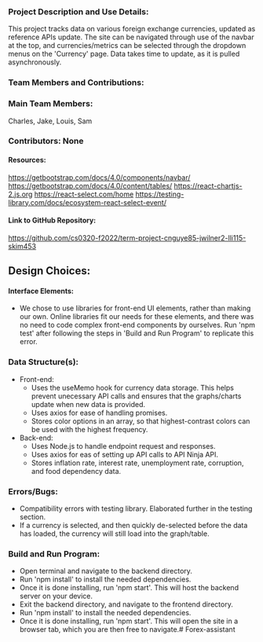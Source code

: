 ### Project Description and Use Details:
This project tracks data on various foreign exchange currencies, updated as reference APIs update. The site can be navigated through use of the navbar at the top, and currencies/metrics can be selected through the dropdown menus on the 'Currency' page. Data takes time to update, as it is pulled asynchronously.

### <b>Team Members and Contributions</b>:
### Main Team Members: 
Charles, Jake, Louis, Sam
### Contributors: None

#### Resources:
https://getbootstrap.com/docs/4.0/components/navbar/
https://getbootstrap.com/docs/4.0/content/tables/
https://react-chartjs-2.js.org
https://react-select.com/home
https://testing-library.com/docs/ecosystem-react-select-event/

#### Link to GitHub Repository:
https://github.com/cs0320-f2022/term-project-cnguye85-jwilner2-lli115-skim453

## Design Choices:

#### Interface Elements:
- We chose to use libraries for front-end UI elements, rather than making our own. Online libraries fit our needs for these elements, and there was no need to code complex front-end components by ourselves. Run 'npm test' after following the steps in 'Build and Run Program' to replicate this error.

### Data Structure(s):
- Front-end:
  - Uses the useMemo hook for currency data storage. This helps prevent unecessary API calls and ensures that the graphs/charts update when new data is provided.
  - Uses axios for ease of handling promises.
  - Stores color options in an array, so that highest-contrast colors can be used with the highest frequency.
- Back-end:
  - Uses Node.js to handle endpoint request and responses.
  - Uses axios for eas of setting up API calls to API Ninja API.
  - Stores inflation rate, interest rate, unemployment rate, corruption, and food dependency data.

### Errors/Bugs:
- Compatibility errors with testing library. Elaborated further in the testing section.
- If a currency is selected, and then quickly de-selected before the data has loaded, the currency will still load into the graph/table.

### Build and Run Program:
- Open terminal and navigate to the backend directory. 
- Run 'npm install' to install the needed dependencies.
- Once it is done installing, run 'npm start'. This will host the backend server on your device.
- Exit the backend directory, and navigate to the frontend directory.
- Run 'npm install' to install the needed dependencies.
- Once it is done installing, run 'npm start'. This will open the site in a browser tab, which you are then free to navigate.# Forex-assistant
